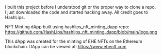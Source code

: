 I built this project before I understood git or the proper way to clone a repo. I just downloaded the code and started hacking away. All credit goes to HashLips.

NFT Minting dApp built using hashlips_nft_minting_dapp repo: https://github.com/HashLips/hashlips_nft_minting_dapp/blob/main/logo.png

This dApp was created for the minting of EHE NFTs on the Ethereum blockchain. DApp can be viewed at: https://www.ehenft.com
